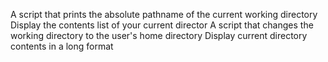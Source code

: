 A script that prints the absolute pathname of the current working directory
Display the contents list of your current director
A script that changes the working directory to the user's home directory
Display current directory contents in a long format
